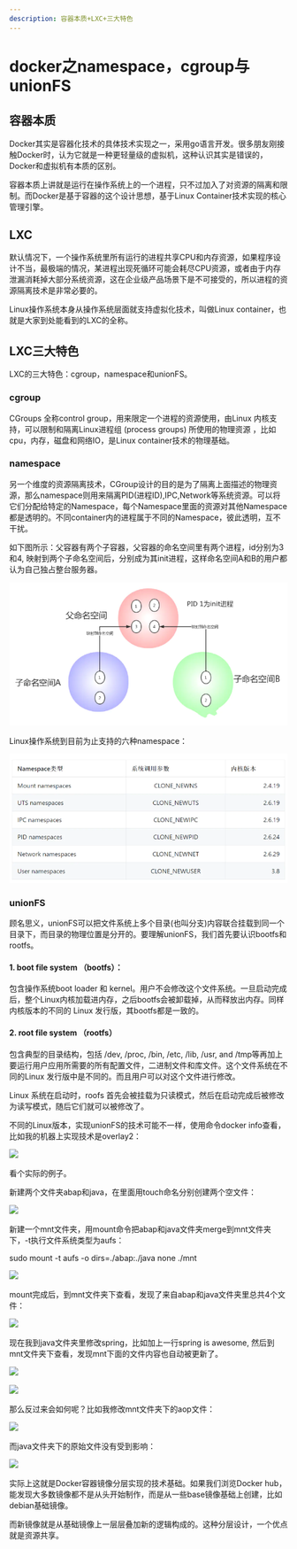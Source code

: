 ```yaml
---
description: 容器本质+LXC+三大特色
---
```


# docker之namespace，cgroup与unionFS

## 容器本质

Docker其实是容器化技术的具体技术实现之一，采用go语言开发。很多朋友刚接触Docker时，认为它就是一种更轻量级的虚拟机，这种认识其实是错误的，Docker和虚拟机有本质的区别。

容器本质上讲就是运行在操作系统上的一个进程，只不过加入了对资源的隔离和限制。而Docker是基于容器的这个设计思想，基于Linux Container技术实现的核心管理引擎。

## LXC

默认情况下，一个操作系统里所有运行的进程共享CPU和内存资源，如果程序设计不当，最极端的情况，某进程出现死循环可能会耗尽CPU资源，或者由于内存泄漏消耗掉大部分系统资源，这在企业级产品场景下是不可接受的，所以进程的资源隔离技术是非常必要的。

Linux操作系统本身从操作系统层面就支持虚拟化技术，叫做Linux container，也就是大家到处能看到的LXC的全称。

## LXC三大特色

LXC的三大特色：cgroup，namespace和unionFS。

### cgroup

CGroups 全称control group，用来限定一个进程的资源使用，由Linux 内核支持，可以限制和隔离Linux进程组 \(process groups\) 所使用的物理资源 ，比如cpu，内存，磁盘和网络IO，是Linux container技术的物理基础。

### namespace

另一个维度的资源隔离技术，CGroup设计的目的是为了隔离上面描述的物理资源，那么namespace则用来隔离PID\(进程ID\),IPC,Network等系统资源。可以将它们分配给特定的Namespace，每个Namespace里面的资源对其他Namespace都是透明的。不同container内的进程属于不同的Namespace，彼此透明，互不干扰。

如下图所示：父容器有两个子容器，父容器的命名空间里有两个进程，id分别为3和4, 映射到两个子命名空间后，分别成为其init进程，这样命名空间A和B的用户都认为自己独占整台服务器。

![](../../../.gitbook/assets/image%20%2857%29.png)

Linux操作系统到目前为止支持的六种namespace：

![](../../../.gitbook/assets/image%20%2856%29.png)

### unionFS

顾名思义，unionFS可以把文件系统上多个目录\(也叫分支\)内容联合挂载到同一个目录下，而目录的物理位置是分开的。要理解unionFS，我们首先要认识bootfs和rootfs。

#### 1. boot file system （bootfs）：

包含操作系统boot loader 和 kernel。用户不会修改这个文件系统。一旦启动完成后，整个Linux内核加载进内存，之后bootfs会被卸载掉，从而释放出内存。同样内核版本的不同的 Linux 发行版，其bootfs都是一致的。

#### 2. root file system （rootfs）

包含典型的目录结构，包括 /dev, /proc, /bin, /etc, /lib, /usr, and /tmp等再加上要运行用户应用所需要的所有配置文件，二进制文件和库文件。这个文件系统在不同的Linux 发行版中是不同的。而且用户可以对这个文件进行修改。

Linux 系统在启动时，roofs 首先会被挂载为只读模式，然后在启动完成后被修改为读写模式，随后它们就可以被修改了。

不同的Linux版本，实现unionFS的技术可能不一样，使用命令docker info查看，比如我的机器上实现技术是overlay2：

![](//upload-images.jianshu.io/upload_images/2085791-d80c844f107bc339?imageMogr2/auto-orient/strip|imageView2/2/w/1103/format/webp)

看个实际的例子。

新建两个文件夹abap和java，在里面用touch命名分别创建两个空文件：

![](//upload-images.jianshu.io/upload_images/2085791-a054b5e22862ab3c?imageMogr2/auto-orient/strip|imageView2/2/w/531/format/webp)

新建一个mnt文件夹，用mount命令把abap和java文件夹merge到mnt文件夹下，-t执行文件系统类型为aufs：

sudo mount -t aufs -o dirs=./abap:./java none ./mnt

![](//upload-images.jianshu.io/upload_images/2085791-d27c391626863fa3?imageMogr2/auto-orient/strip|imageView2/2/w/1200/format/webp)

mount完成后，到mnt文件夹下查看，发现了来自abap和java文件夹里总共4个文件：

![](//upload-images.jianshu.io/upload_images/2085791-aa3602e3c38cdb9a?imageMogr2/auto-orient/strip|imageView2/2/w/615/format/webp)

现在我到java文件夹里修改spring，比如加上一行spring is awesome, 然后到mnt文件夹下查看，发现mnt下面的文件内容也自动被更新了。

![](//upload-images.jianshu.io/upload_images/2085791-07ed670b239f6b97?imageMogr2/auto-orient/strip|imageView2/2/w/691/format/webp)

![](//upload-images.jianshu.io/upload_images/2085791-0bf20ac80864ecbb?imageMogr2/auto-orient/strip|imageView2/2/w/762/format/webp)

那么反过来会如何呢？比如我修改mnt文件夹下的aop文件：

![](//upload-images.jianshu.io/upload_images/2085791-bd38e3ae953f051d?imageMogr2/auto-orient/strip|imageView2/2/w/646/format/webp)

而java文件夹下的原始文件没有受到影响：

![](//upload-images.jianshu.io/upload_images/2085791-0ee8a6dd8f7cedc4?imageMogr2/auto-orient/strip|imageView2/2/w/744/format/webp)

实际上这就是Docker容器镜像分层实现的技术基础。如果我们浏览Docker hub，能发现大多数镜像都不是从头开始制作，而是从一些base镜像基础上创建，比如debian基础镜像。

而新镜像就是从基础镜像上一层层叠加新的逻辑构成的。这种分层设计，一个优点就是资源共享。  


